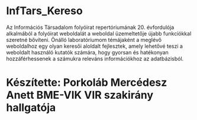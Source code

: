 # InfTars_Kereso

Az Információs Társadalom folyóirat repertóriumának 20. évfordulója alkalmából a folyóirat weboldalát a weboldal üzemeltetője újabb funkciókkal szeretné bővíteni. Önálló laboratóriumom témájaként a meglévő weboldalhoz egy olyan keresői aloldalt fejlesztek, amely lehetővé teszi a weboldalt használó kutatók számára, hogy gyorsan és hatékonyan hozzáférhessenek a számukra releváns információkhoz az adatbázisból.

# Készítette: Porkoláb Mercédesz Anett BME-VIK VIR szakirány hallgatója